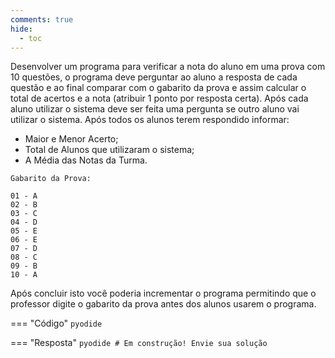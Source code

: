 ```yaml
---
comments: true
hide:
  - toc
---
```


Desenvolver um programa para verificar a nota do aluno em uma prova com 10 questões, o programa deve perguntar ao aluno a resposta de cada questão e ao final comparar com o gabarito da prova e assim calcular o total de acertos e a nota (atribuir 1 ponto por resposta certa). Após cada aluno utilizar o sistema deve ser feita uma pergunta se outro aluno vai utilizar o sistema. Após todos os alunos terem respondido informar:

- Maior e Menor Acerto;
- Total de Alunos que utilizaram o sistema;
- A Média das Notas da Turma.

```
Gabarito da Prova:

01 - A
02 - B
03 - C
04 - D
05 - E
06 - E
07 - D
08 - C
09 - B
10 - A
```

Após concluir isto você poderia incrementar o programa permitindo que o professor digite o gabarito da prova antes dos alunos usarem o programa.

=== "Código"
	```pyodide
	```

=== "Resposta"
	```pyodide
	# Em construção! Envie sua solução
	```
